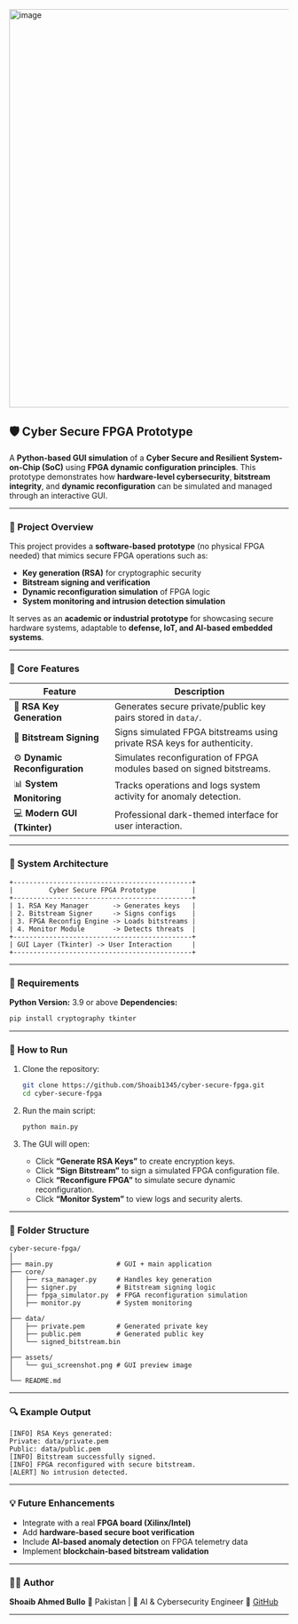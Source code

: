 <img width="1359" height="717" alt="image" src="https://github.com/user-attachments/assets/417a29f4-ddd5-4cba-acef-2db6e28d2155" />


## 🛡️ Cyber Secure FPGA Prototype

A **Python-based GUI simulation** of a **Cyber Secure and Resilient System-on-Chip (SoC)** using **FPGA dynamic configuration principles**.
This prototype demonstrates how **hardware-level cybersecurity**, **bitstream integrity**, and **dynamic reconfiguration** can be simulated and managed through an interactive GUI.

---

### 🧠 Project Overview

This project provides a **software-based prototype** (no physical FPGA needed) that mimics secure FPGA operations such as:

* **Key generation (RSA)** for cryptographic security
* **Bitstream signing and verification**
* **Dynamic reconfiguration simulation** of FPGA logic
* **System monitoring and intrusion detection simulation**

It serves as an **academic or industrial prototype** for showcasing secure hardware systems, adaptable to **defense, IoT, and AI-based embedded systems**.

---

### 🧩 Core Features

| Feature                        | Description                                                              |
| ------------------------------ | ------------------------------------------------------------------------ |
| 🔐 **RSA Key Generation**      | Generates secure private/public key pairs stored in `data/`.             |
| 🧾 **Bitstream Signing**       | Signs simulated FPGA bitstreams using private RSA keys for authenticity. |
| ⚙️ **Dynamic Reconfiguration** | Simulates reconfiguration of FPGA modules based on signed bitstreams.    |
| 📊 **System Monitoring**       | Tracks operations and logs system activity for anomaly detection.        |
| 💻 **Modern GUI (Tkinter)**    | Professional dark-themed interface for user interaction.                 |

---

### 🧱 System Architecture

```
+---------------------------------------------+
|         Cyber Secure FPGA Prototype         |
+---------------------------------------------+
| 1. RSA Key Manager      -> Generates keys   |
| 2. Bitstream Signer     -> Signs configs    |
| 3. FPGA Reconfig Engine -> Loads bitstreams |
| 4. Monitor Module       -> Detects threats  |
+---------------------------------------------+
| GUI Layer (Tkinter) -> User Interaction     |
+---------------------------------------------+
```

---



### 🧰 Requirements

**Python Version:** 3.9 or above
**Dependencies:**

```bash
pip install cryptography tkinter
```

---

### 🚀 How to Run

1. Clone the repository:

   ```bash
   git clone https://github.com/Shoaib1345/cyber-secure-fpga.git
   cd cyber-secure-fpga
   ```

2. Run the main script:

   ```bash
   python main.py
   ```

3. The GUI will open:

   * Click **“Generate RSA Keys”** to create encryption keys.
   * Click **“Sign Bitstream”** to sign a simulated FPGA configuration file.
   * Click **“Reconfigure FPGA”** to simulate secure dynamic reconfiguration.
   * Click **“Monitor System”** to view logs and security alerts.

---

### 🧪 Folder Structure

```
cyber-secure-fpga/
│
├── main.py                # GUI + main application
├── core/
│   ├── rsa_manager.py     # Handles key generation
│   ├── signer.py          # Bitstream signing logic
│   ├── fpga_simulator.py  # FPGA reconfiguration simulation
│   ├── monitor.py         # System monitoring
│
├── data/
│   ├── private.pem        # Generated private key
│   ├── public.pem         # Generated public key
│   └── signed_bitstream.bin
│
├── assets/
│   └── gui_screenshot.png # GUI preview image
│
└── README.md
```

---

### 🔍 Example Output

```
[INFO] RSA Keys generated:
Private: data/private.pem
Public: data/public.pem
[INFO] Bitstream successfully signed.
[INFO] FPGA reconfigured with secure bitstream.
[ALERT] No intrusion detected.
```

---

### 💡 Future Enhancements

* Integrate with a real **FPGA board (Xilinx/Intel)**
* Add **hardware-based secure boot verification**
* Include **AI-based anomaly detection** on FPGA telemetry data
* Implement **blockchain-based bitstream validation**

---

### 👨‍💻 Author

**Shoaib Ahmed Bullo**
📍 Pakistan | 💼 AI & Cybersecurity Engineer
🔗 [GitHub](https://github.com/Shoaib1345)

---




